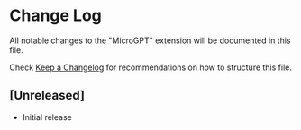 # Change Log

All notable changes to the "MicroGPT" extension will be documented in this file.

Check [Keep a Changelog](http://keepachangelog.com/) for recommendations on how to structure this file.

## [Unreleased]

- Initial release